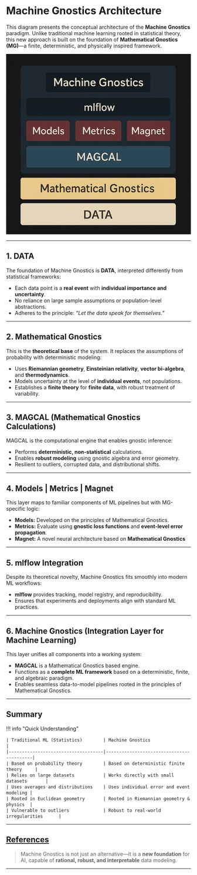 # Machine Gnostics Architecture

This diagram presents the conceptual architecture of the **Machine Gnostics** paradigm. Unlike traditional machine learning rooted in statistical theory, this new approach is built on the foundation of **Mathematical Gnostics (MG)**—a finite, deterministic, and physically inspired framework.

![Machine Gnostics Architecture](images/mg1.png)
<!-- <p align="center">
  <img src="images/mg1.png" alt="Machine Gnostics Architecture" width="300"/>
</p> -->


---

## 1. DATA

The foundation of Machine Gnostics is **DATA**, interpreted differently from statistical frameworks:

- Each data point is a **real event** with **individual importance and uncertainty**.
- No reliance on large sample assumptions or population-level abstractions.
- Adheres to the principle: _“Let the data speak for themselves.”_

---

## 2. Mathematical Gnostics

This is the **theoretical base** of the system. It replaces the assumptions of probability with deterministic modeling:

- Uses **Riemannian geometry**, **Einsteinian relativity**, **vector bi-algebra**, and **thermodynamics**.
- Models uncertainty at the level of **individual events**, not populations.
- Establishes a **finite theory** for **finite data**, with robust treatment of variability.

---

## 3. MAGCAL (Mathematical Gnostics Calculations)

MAGCAL is the computational engine that enables gnostic inference:

- Performs **deterministic, non-statistical** calculations.
- Enables **robust modeling** using gnostic algebra and error geometry.
- Resilient to outliers, corrupted data, and distributional shifts.

---

## 4. Models | Metrics | Magnet

This layer maps to familiar components of ML pipelines but with MG-specific logic:

- **Models:** Developed on the principles of Mathematical Gnostics.
- **Metrics:** Evaluate using **gnostic loss functions** and **event-level error propagation**.
- **Magnet:** A novel neural architecture based on **Mathematical Gnostics**

---

## 5. mlflow Integration

Despite its theoretical novelty, Machine Gnostics fits smoothly into modern ML workflows:

- **mlflow** provides tracking, model registry, and reproducibility.
- Ensures that experiments and deployments align with standard ML practices.

---

## 6. Machine Gnostics (Integration Layer for Machine Learning)

This layer unifies all components into a working system:

- **MAGCAL** is a Mathematical Gnostics based engine.
- Functions as a **complete ML framework** based on a deterministic, finite, and algebraic paradigm.
- Enables seamless data-to-model pipelines rooted in the principles of Mathematical Gnostics.

---

## Summary
!!! info "Quick Understanding"

    | Traditional ML (Statistics)        | Machine Gnostics                         |
    |------------------------------------|------------------------------------------|
    | Based on probability theory        | Based on deterministic finite theory     |
    | Relies on large datasets           | Works directly with small datasets       |
    | Uses averages and distributions    | Uses individual error and event modeling |
    | Rooted in Euclidean geometry       | Rooted in Riemannian geometry & physics  |
    | Vulnerable to outliers             | Robust to real-world irregularities      |

---

## [References](https://machinegnostics.info/references/)

> Machine Gnostics is not just an alternative—it is a **new foundation** for AI, capable of **rational, robust, and interpretable** data modeling.

---